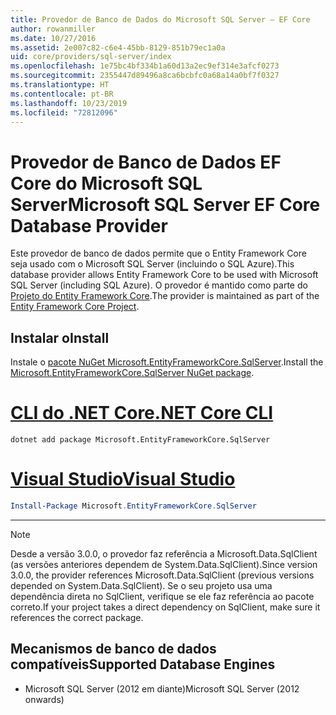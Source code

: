 ```yaml
---
title: Provedor de Banco de Dados do Microsoft SQL Server – EF Core
author: rowanmiller
ms.date: 10/27/2016
ms.assetid: 2e007c82-c6e4-45bb-8129-851b79ec1a0a
uid: core/providers/sql-server/index
ms.openlocfilehash: 1e75bc4bf334b1a60d13a2ec9ef314e3afcf0273
ms.sourcegitcommit: 2355447d89496a8ca6bcbfc0a68a14a0bf7f0327
ms.translationtype: HT
ms.contentlocale: pt-BR
ms.lasthandoff: 10/23/2019
ms.locfileid: "72812096"
---
```

# <a name="microsoft-sql-server-ef-core-database-provider"></a><span data-ttu-id="227c8-102">Provedor de Banco de Dados EF Core do Microsoft SQL Server</span><span class="sxs-lookup"><span data-stu-id="227c8-102">Microsoft SQL Server EF Core Database Provider</span></span>

<span data-ttu-id="227c8-103">Este provedor de banco de dados permite que o Entity Framework Core seja usado com o Microsoft SQL Server (incluindo o SQL Azure).</span><span class="sxs-lookup"><span data-stu-id="227c8-103">This database provider allows Entity Framework Core to be used with Microsoft SQL Server (including SQL Azure).</span></span> <span data-ttu-id="227c8-104">O provedor é mantido como parte do [Projeto do Entity Framework Core](https://github.com/aspnet/EntityFrameworkCore).</span><span class="sxs-lookup"><span data-stu-id="227c8-104">The provider is maintained as part of the [Entity Framework Core Project](https://github.com/aspnet/EntityFrameworkCore).</span></span>

## <a name="install"></a><span data-ttu-id="227c8-105">Instalar o</span><span class="sxs-lookup"><span data-stu-id="227c8-105">Install</span></span>

<span data-ttu-id="227c8-106">Instale o [pacote NuGet Microsoft.EntityFrameworkCore.SqlServer](https://www.nuget.org/packages/Microsoft.EntityFrameworkCore.SqlServer/).</span><span class="sxs-lookup"><span data-stu-id="227c8-106">Install the [Microsoft.EntityFrameworkCore.SqlServer NuGet package](https://www.nuget.org/packages/Microsoft.EntityFrameworkCore.SqlServer/).</span></span>

# <a name="net-core-clitabdotnet-core-cli"></a>[<span data-ttu-id="227c8-107">CLI do .NET Core</span><span class="sxs-lookup"><span data-stu-id="227c8-107">.NET Core CLI</span></span>](#tab/dotnet-core-cli)

``` console
dotnet add package Microsoft.EntityFrameworkCore.SqlServer
```

# <a name="visual-studiotabvs"></a>[<span data-ttu-id="227c8-108">Visual Studio</span><span class="sxs-lookup"><span data-stu-id="227c8-108">Visual Studio</span></span>](#tab/vs)

``` powershell
Install-Package Microsoft.EntityFrameworkCore.SqlServer
```

***

> [!NOTE]
> <span data-ttu-id="227c8-109">Desde a versão 3.0.0, o provedor faz referência a Microsoft.Data.SqlClient (as versões anteriores dependem de System.Data.SqlClient).</span><span class="sxs-lookup"><span data-stu-id="227c8-109">Since version 3.0.0, the provider references Microsoft.Data.SqlClient (previous versions depended on System.Data.SqlClient).</span></span> <span data-ttu-id="227c8-110">Se o seu projeto usa uma dependência direta no SqlClient, verifique se ele faz referência ao pacote correto.</span><span class="sxs-lookup"><span data-stu-id="227c8-110">If your project takes a direct dependency on SqlClient, make sure it references the correct package.</span></span>

## <a name="supported-database-engines"></a><span data-ttu-id="227c8-111">Mecanismos de banco de dados compatíveis</span><span class="sxs-lookup"><span data-stu-id="227c8-111">Supported Database Engines</span></span>

* <span data-ttu-id="227c8-112">Microsoft SQL Server (2012 em diante)</span><span class="sxs-lookup"><span data-stu-id="227c8-112">Microsoft SQL Server (2012 onwards)</span></span>
